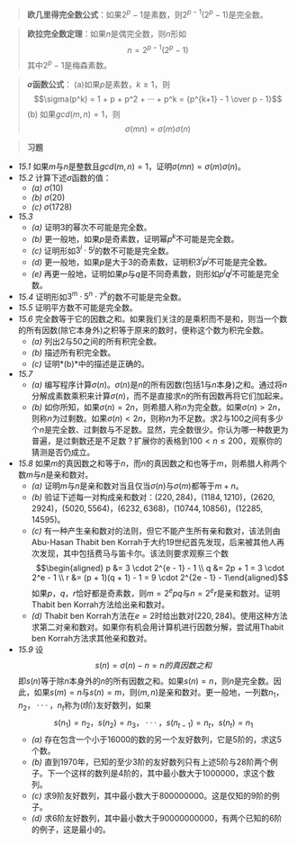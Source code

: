 >**欧几里得完全数公式**：如果$2^p - 1$是素数，则$2^{p - 1}(2^p - 1)$是完全数。

>**欧拉完全数定理**：如果$n$是偶完全数，则$n$形如$$n = 2^{p - 1}(2^p - 1)$$其中$2^p - 1$是梅森素数。

>**$\sigma$函数公式**：
>(a)如果$p$是素数，$k \geq 1$，则$$\sigma(p^k) = 1 + p + p^2 + ··· + p^k = {p^{k+1} - 1 \over p - 1}$$(b) 如果$gcd(m, n) = 1$，则$$\sigma(mn) = \sigma(m)\sigma(n)$$

>**习题**
- *15.1* 如果$m$与$n$是整数且$gcd(m, n) = 1$，证明$\sigma(mn) = \sigma(m)\sigma(n)$。
- *15.2* 计算下述$\sigma$函数的值：
	- *(a)* $\sigma(10)$
	- *(b)* $\sigma(20)$
	- *(c)* $\sigma(1728)$
- *15.3*
	- *(a)* 证明$3$的幂次不可能是完全数。
	- *(b)* 更一般地，如果$p$是奇素数，证明幂$p^k$不可能是完全数。
	- *(c)* 证明形如$3^i \cdot 5^j$的数不可能是完全数。
	- *(d)* 更一般地，如果$p$是大于$3$的奇素数，证明积$3^ip^j$不可能是完全数。
	- *(e)* 再更一般地，证明如果$p$与$q$是不同奇素数，则形如$p^iq^j$不可能是完全数。
- *15.4* 证明形如$3^m \cdot 5^n \cdot 7^k$的数不可能是完全数。
- *15.5* 证明平方数不可能是完全数。
- *15.6* 完全数等于它的因数之和。如果我们关注的是乘积而不是和，则当一个数的所有因数(除它本身外)之积等于原来的数时，便称这个数为积完全数。
	- *(a)* 列出$2$与$50$之间的所有积完全数。
	- *(b)* 描述所有积完全数。
	- *(c)* 证明*(b)*中的描述是正确的。
- *15.7*
	- *(a)* 编写程序计算$\sigma(n)$。$\sigma(n)$是$n$的所有因数(包括$1$与$n$本身)之和。通过将$n$分解成素数乘积来计算$\sigma(n)$，而不是直接求$n$的所有因数再将它们加起来。
	- *(b)* 如你所知，如果$\sigma(n) = 2n$，则希腊人称$n$为完全数。如果$\sigma(n) > 2n$，则称$n$为过剩数。如果$\sigma(n) < 2n$，则称$n$为不足数。求$2$与$100$之间有多少个$n$是完全数、过剩数与不足数。显然，完全数很少。你认为哪一种数更为普遍，是过剩数还是不足数？扩展你的表格到$100 < n \leq 200$，观察你的猜测是否仍成立。
- *15.8* 如果$m$的真因数之和等于$n$，而$n$的真因数之和也等于$m$，则希腊人称两个数$m$与$n$是亲和数对。
	- *(a)* 证明$m$与$n$是亲和数对当且仅当$\sigma(n)$与$\sigma(m)$都等于$m + n$。
	- *(b)* 验证下述每一对构成亲和数对：$(220, 284)$，$(1184, 1210)$，$(2620, 2924)$，$(5020, 5564)$，$(6232, 6368)$，$(10744, 10856)$，$(12285, 14595)$。
	- *(c)* 有一种产生亲和数对的法则，但它不能产生所有亲和数对，该法则由Abu-Hasan Thabit ben Korrah于大约$19$世纪首先发现，后来被其他人再次发现，其中包括费马与笛卡尔。该法则要求观察三个数$$\begin{aligned} p &= 3 \cdot 2^{e - 1} - 1 \\ q &= 2p + 1 = 3 \cdot 2^e - 1 \\ r &= (p + 1)(q + 1) - 1 = 9 \cdot 2^{2e - 1} - 1\end{aligned}$$如果$p$，$q$，$r$恰好都是奇素数，则$m = 2^epq$与$n = 2^er$是亲和数对。证明Thabit ben Korrah方法给出亲和数对。
	- *(d)* Thabit ben Korrah方法在$e = 2$时给出数对$(220, 284)$。使用这种方法求第二对亲和数对。如果你有机会用计算机进行因数分解，尝试用Thabit ben Korrah方法求其他亲和数对。
- *15.9* 设$$s(n) = \sigma(n) - n = n的真因数之和$$即$s(n)$等于除$n$本身外的$n$的所有因数之和。如果$s(n) = n$，则$n$是完全数。因此，如果$s(m) = n$与$s(n) = m$，则$(m, n)$是亲和数对。更一般地，一列数$n_1，n_2，···，n_t$称为($t$阶)友好数列，如果$$s(n_1) = n_2，s(n_2) = n_3，···，s(n_{t-1}) = n_t，s(n_t) = n_1$$
	- *(a)* 存在包含一个小于$16000$的数的另一个友好数列，它是$5$阶的，求这$5$个数。
	- *(b)* 直到$1970$年，已知的至少$3$阶的友好数列只有上述$5$阶与$28$阶两个例子。下一个这样的数列是$4$阶的，其中最小数大于$1000000$，求这个数列。
	- *(c)* 求$9$阶友好数列，其中最小数大于$800000000$。这是仅知的$9$阶的例子。
	- *(d)* 求$6$阶友好数列，其中最小数大于$90000000000$，有两个已知的$6$阶的例子，这是最小的。